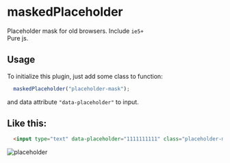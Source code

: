 # maskedPlaceholder
Placeholder mask for old browsers. Include `ie5+` <br/>
Pure js.


Usage
-----
To initialize this plugin, just add some class to function:
```js
  maskedPlaceholder("placeholder-mask");
```
and data attribute `"data-placeholder"` to input.

Like this:
-----
```html
  <input type="text" data-placeholder="1111111111" class="placeholder-mask">
```
![placeholder](http://i61.tinypic.com/2n1i88z.jpg)



